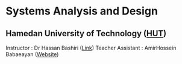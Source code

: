 # Systems Analysis and Design
## Hamedan University of Technology ([HUT](https://hut.ac.ir))
Instructor : Dr Hassan Bashiri ([Link](http://profs.hut.ac.ir/~bashiri/))
Teacher Assistant : AmirHossein Babaeayan ([Website](https://AmirHosseinBabaeayan.ir))
